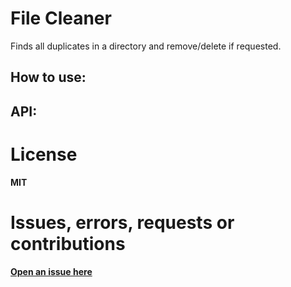 # File Cleaner
Finds all duplicates in a directory and remove/delete if requested.

##  How to use:

## API: 

# License

**MIT**

# Issues, errors, requests or contributions
[**Open an issue here**](https://github.com/pacmax2/files-cleaner/issues)